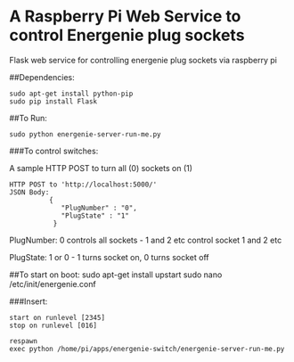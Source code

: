 A Raspberry Pi Web Service to control Energenie plug sockets
===========================================================

Flask web service for controlling energenie plug sockets via raspberry pi

##Dependencies:

	sudo apt-get install python-pip
	sudo pip install Flask

##To Run:

    sudo python energenie-server-run-me.py

###To control switches:

A sample HTTP POST to turn all (0) sockets on (1)

    HTTP POST to 'http://localhost:5000/'
    JSON Body:
              {
                 "PlugNumber" : "0",
                 "PlugState" : "1"
               }
 
 
 PlugNumber: 0 controls all sockets - 1 and 2 etc control socket 1 and 2 etc

 PlugState: 1 or 0 - 1 turns socket on, 0 turns socket off

 
##To start on boot:
 	sudo apt-get install upstart
 	sudo nano /etc/init/energenie.conf

###Insert:

 	start on runlevel [2345]
	stop on runlevel [016]

	respawn
	exec python /home/pi/apps/energenie-switch/energenie-server-run-me.py


